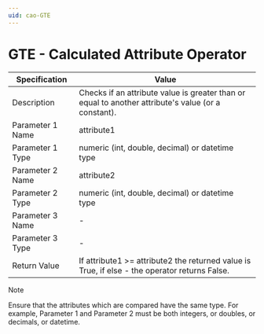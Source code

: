 ```yaml
---
uid: cao-GTE
---
```


# GTE - Calculated Attribute Operator

| Specification         | Value                                                        |
| --------------------- | ------------------------------------------------------------ |
| Description           | Checks if an attribute value is greater than or equal to another attribute's value (or a constant).           |
| Parameter 1 Name      | attribute1                                                         |
| Parameter 1 Type      | numeric (int, double, decimal) or datetime type                                    |
| Parameter 2 Name      | attribute2                                                          |
| Parameter 2 Type      | numeric (int, double, decimal) or datetime type                                                            |
| Parameter 3 Name      | -                                                            |
| Parameter 3 Type      | -                                                            |
| Return Value          | If attribute1 >= attribute2 the returned value is True, if else - the operator returns False.                                                          |


> [!NOTE]
> Ensure that the attributes which are compared have the same type. For example, Parameter 1 and Parameter 2 must be both integers, or doubles, or decimals, or datetime.
